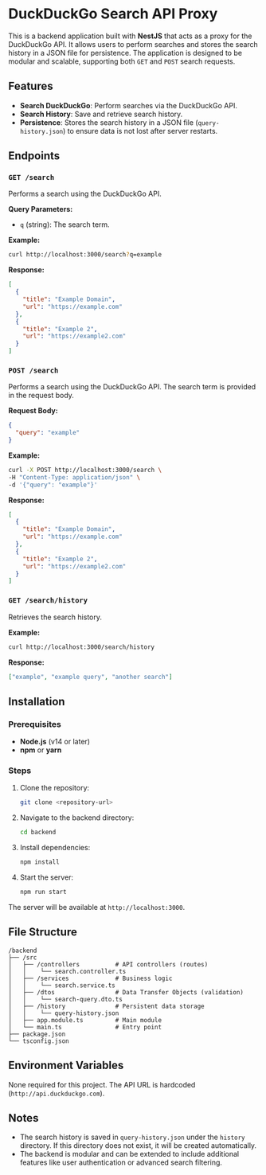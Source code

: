 # DuckDuckGo Search API Proxy

This is a backend application built with **NestJS** that acts as a proxy for the DuckDuckGo API. It allows users to perform searches and stores the search history in a JSON file for persistence. The application is designed to be modular and scalable, supporting both `GET` and `POST` search requests.

## Features

- **Search DuckDuckGo**: Perform searches via the DuckDuckGo API.
- **Search History**: Save and retrieve search history.
- **Persistence**: Stores the search history in a JSON file (`query-history.json`) to ensure data is not lost after server restarts.

## Endpoints

### `GET /search`

Performs a search using the DuckDuckGo API.

**Query Parameters:**

- `q` (string): The search term.

**Example:**

```bash
curl http://localhost:3000/search?q=example
```

**Response:**

```json
[
  {
    "title": "Example Domain",
    "url": "https://example.com"
  },
  {
    "title": "Example 2",
    "url": "https://example2.com"
  }
]
```

### `POST /search`

Performs a search using the DuckDuckGo API. The search term is provided in the request body.

**Request Body:**

```json
{
  "query": "example"
}
```

**Example:**

```bash
curl -X POST http://localhost:3000/search \
-H "Content-Type: application/json" \
-d '{"query": "example"}'
```

**Response:**

```json
[
  {
    "title": "Example Domain",
    "url": "https://example.com"
  },
  {
    "title": "Example 2",
    "url": "https://example2.com"
  }
]
```

### `GET /search/history`

Retrieves the search history.

**Example:**

```bash
curl http://localhost:3000/search/history
```

**Response:**

```json
["example", "example query", "another search"]
```

## Installation

### Prerequisites

- **Node.js** (v14 or later)
- **npm** or **yarn**

### Steps

1. Clone the repository:

   ```bash
   git clone <repository-url>
   ```

2. Navigate to the backend directory:

   ```bash
   cd backend
   ```

3. Install dependencies:

   ```bash
   npm install
   ```

4. Start the server:
   ```bash
   npm run start
   ```

The server will be available at `http://localhost:3000`.

## File Structure

```
/backend
├── /src
│   ├── /controllers          # API controllers (routes)
│   │    └── search.controller.ts
│   ├── /services             # Business logic
│   │    └── search.service.ts
│   ├── /dtos                 # Data Transfer Objects (validation)
│   │    └── search-query.dto.ts
│   ├── /history              # Persistent data storage
│   │    └── query-history.json
│   ├── app.module.ts         # Main module
│   └── main.ts               # Entry point
├── package.json
└── tsconfig.json
```

## Environment Variables

None required for this project. The API URL is hardcoded (`http://api.duckduckgo.com`).

## Notes

- The search history is saved in `query-history.json` under the `history` directory. If this directory does not exist, it will be created automatically.
- The backend is modular and can be extended to include additional features like user authentication or advanced search filtering.
